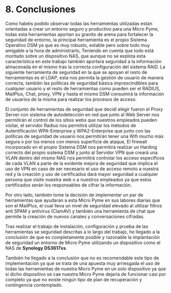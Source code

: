 # 8. Conclusiones

Como habéis podido observar todas las herramientas utilizadas están orientadas a crear un entorno seguro y productivo para una Micro Pyme, todas esta herramientas aportan su granito de arena para fortalecer la seguridad de entorno, la principal herramienta es el propio Sistema Operativo DSM ya que es muy robusto, estable pero sobre todo muy amigable a la hora de administrarlo, Teniendo en cuenta que todo está montado sobre un dispositivo NAS, que aunque no se explota esta característica en este trabajo también aportará seguridad a la información almacenada en el mismo tras la correcta configuración del sistema RAID. La siguiente herramienta de seguridad en la que se apoyan el resto de herramientas es el LDAP, esta nos permita la gestión de usuario de manera correcta, también las políticas de seguridad básica imprescindibles para cualquier usuario y el resto de herramientas como pueden ser el RADIUS, MailPlus, Chat, proxy, VPN y hasta el mismo DSM consumirá la información de usuarios de la misma para realizar los procesos de acceso.

El conjunto de herramientas de seguridad que decidí elegir fueron el Proxy Server con sistema de autodetección en red que junto al Web Server nos permitirán el control de los sitios webs que nuestros empleados pueden visitar, el servidor Radius nos permitirá utilizar los métodos de Autentificación WPA-Enterprise y WPA2-Enterprise que junto con las políticas de seguridad de usuario nos permitirán tener una Wifi mucho más segura o por los menos con menos superficie de ataque, El firewall incorporado en el propio Sistema DSM nos permitirá realizar un Harding correcto del propio sistema DSM y junto al Servidor VPN que creará una VLAN dentro del mismo NAS nos permitirá controlar los acceso específicos de cada VLAN a parte de la evidente mejora de seguridad que implica el uso de VPN en caso de ser necesario el uso de acceso remoto a nuestra red y la creación y uso de certificados dará mayor seguridad a cualquier persona que visite nuestra web o a nuestros empleados ya que estos certificados serán los responsables de cifrar la información.

Por otro lado, también tome la decisión de implementar un par de herramientas que ayudaran a esta Micro Pyme en sus labores diarias que son el MailPlus, el cual lleva un nivel de seguridad elevado al utilizar filtros anti SPAM y antivirus \(ClamAV\) y también una herramienta de chat que permite la creación de nuevos canales y conversaciones cifradas.

Tras realizar el trabajo de instalación, configuración y prueba de las herramientas se seguridad descritas a lo largo del trabajo, he llegado a la conclusión de que es completamente posible y razonable la implantación de seguridad un entorno de Micro Pyme utilizando un dispositivo como el NAS de **Synology DS3617xs**.

También he llegado a la conclusión que no es recomendable este tipo de implementación ya que se trata de una apuesta muy arriesgada el uso de todas las herramientas de nuestra Micro Pyme en un solo dispositivo ya que si dicho dispositivo se cae nuestra Micro Pyme dejaría de funcionar casi por completo ya que no existe ningún tipo de plan de recuperación y contingencia contemplado.

